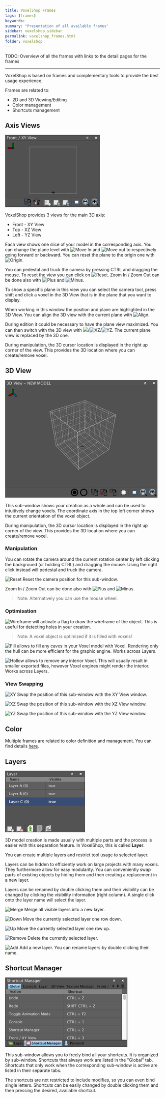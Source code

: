 ```yaml
---
title: VoxelShop Frames
tags: [frames]
keywords:
summary: "Presentation of all available frames"
sidebar: voxelshop_sidebar
permalink: voxelshop_frames.html
folder: voxelshop
---
```


TODO: Overview of all the frames with links to the detail pages for the frames

---
VoxelShop is based on frames and complementary tools to provide the best usage experience.

Frames are related to:

- 2D and 3D Viewing/Editing
- Color management
- Shortcuts management

## Axis Views

![Side View](./images/Screenshots/side-view-screenshot.png)

VoxelShop provides 3 views for the main 3D axis:
-  Front - XY View
-  Top - XZ View
-  Left - YZ View

Each view shows one slice of your model in the corresponding axis.
You can change the plane level with ![Move In](https://github.com/simlu/voxelshop/blob/master/PS4k/resource/img/framebars/sideview/move_in.png?raw=true) and ![Move out](https://github.com/simlu/voxelshop/blob/master/PS4k/resource/img/framebars/sideview/move_out.png?raw=true) to respectively going forward or backward.
You can reset the plane to the origin one with ![Origin](https://github.com/simlu/voxelshop/blob/master/PS4k/resource/img/framebars/sideview/make_zero.png?raw=true).

You can pedestal and truck the camera by pressing CTRL and dragging the mouse.
To reset the view you can click on ![Reset](https://github.com/simlu/voxelshop/blob/master/PS4k/resource/img/framebars/sideview/reset.png?raw=true).
Zoom In / Zoom Out can be done also with ![Plus](https://github.com/simlu/voxelshop/blob/master/PS4k/resource/img/framebars/sideview/plus.png?raw=true) and ![Minus](https://github.com/simlu/voxelshop/blob/master/PS4k/resource/img/framebars/sideview/minus.png?raw=true).

To show a specific plane in this view you can select the camera tool, press shift and click a voxel in the 3D View that is in the plane that you want to display.

When working in this window the position and plane are highlighted in the 3D View. You can align the 3D view with the current plane with ![Align](https://github.com/simlu/voxelshop/blob/master/PS4k/resource/img/framebars/sideview/align.png?raw=true).

During edition it could be necessary to have the plane view maximized. You can then switch with the 3D view with ![](https://github.com/simlu/voxelshop/blob/master/PS4k/resource/img/framebars/view/xySwap.png?raw=true)/![XZ](https://github.com/simlu/voxelshop/blob/master/PS4k/resource/img/framebars/view/xzSwap.png?raw=true)/![YZ](https://github.com/simlu/voxelshop/blob/master/PS4k/resource/img/framebars/view/yzSwap.png?raw=true). The current plane view is replaced by the 3D one.

During manipulation, the 3D cursor location is displayed in the right up corner of the view. This provides the 3D location where you can create/remove voxel.

## 3D View

![3D View](./images/Screenshots/mainview-screenshot.png)

This sub-window shows your creation as a whole and can be used to intuitively change voxels. The coordinate axis in the top left corner shows the current orientation of the voxel object.

During manipulation, the 3D cursor location is displayed in the right up corner of the view. This provides the 3D location where you can create/remove voxel.

### Manipulation

You can rotate the camera around the current rotation center by left clicking the background (or holding CTRL) and dragging the mouse. Using the right click instead will pedestal and truck the camera.

![Reset](https://github.com/simlu/voxelshop/blob/master/PS4k/resource/img/framebars/mainview/reset.png?raw=true) Reset the camera position for this sub-window.

Zoom In / Zoom Out can be done also with ![Plus](https://github.com/simlu/voxelshop/blob/master/PS4k/resource/img/framebars/mainview/plus.png?raw=true) and ![Minus](https://github.com/simlu/voxelshop/blob/master/PS4k/resource/img/framebars/mainview/minus.png?raw=true).

> Note: Alternatively you can use the mouse wheel.

### Optimisation

![Wireframe](https://github.com/simlu/voxelshop/blob/master/PS4k/resource/img/framebars/mainview/wireframe.png?raw=true) will activate a flag to draw the wireframe of the object. This is useful for detecting holes in your creation.

> Note: A voxel object is optimized if it is filled with voxels!

![Fill](https://github.com/simlu/voxelshop/blob/master/PS4k/resource/img/framebars/mainview/fill.png?raw=true) allows to fill any caves in your Voxel model with Voxel. Rendering only the hull can be more efficient for the graphic engine. Works across Layers.

![Hollow](https://github.com/simlu/voxelshop/blob/master/PS4k/resource/img/framebars/mainview/hollow.png?raw=true) allows to remove any interior Voxel. This will usually result in smaller exported files, however Voxel engines might render the interior. Works across Layers.

### View Swapping
![XY](https://github.com/simlu/voxelshop/blob/master/PS4k/resource/img/framebars/view/xySwap.png?raw=true) Swap the position of this sub-window with the XY View window.

![XZ](https://github.com/simlu/voxelshop/blob/master/PS4k/resource/img/framebars/view/xzSwap.png?raw=true) Swap the position of this sub-window with the XZ View window.

![YZ](https://github.com/simlu/voxelshop/blob/master/PS4k/resource/img/framebars/view/yzSwap.png?raw=true) Swap the position of this sub-window with the YZ View window.

## Color
Multiple frames are related to color definition and management. You can find details [here](voxelshop-colors.html).

## Layers
![Layers View](./images/Screenshots/layer-screenshot.png)

3D model creation is made usually with multiple parts and the process is easier with this separation feature. In VoxelShop, this is called **Layer**.

You can create multiple layers and restrict tool usage to selected layer.

Layers can be hidden to efficiently work on large projects with many voxels. They furthermore allow for easy modularity. You can conveniently swap parts of existing objects by hiding them and then creating a replacement in a new layer.

Layers can be renamed by double clicking them and their visibility can be changed by clicking the visibility information (right column). A single click onto the layer name will select the layer.

![Merge](https://github.com/simlu/voxelshop/blob/master/PS4k/resource/img/framebars/layer/merge.png?raw=true) Merge all visible layers into a new layer.

![Down](https://github.com/simlu/voxelshop/blob/master/PS4k/resource/img/framebars/layer/move_down.png?raw=true) Move the currently selected layer one row down.

![Up](https://github.com/simlu/voxelshop/blob/master/PS4k/resource/img/framebars/layer/move_up.png?raw=true) Move the currently selected layer one row up.

![Remove](https://github.com/simlu/voxelshop/blob/master/PS4k/resource/img/framebars/layer/remove.png?raw=true) Delete the currently selected layer.

![Add](https://github.com/simlu/voxelshop/blob/master/PS4k/resource/img/framebars/layer/add.png?raw=true) Add a new layer. You can rename layers by double clicking their name.

## Shortcut Manager
![Shortcuts View](./images/Screenshots/shortcut-manager-screenshot.png)

This sub-window allows you to freely bind all your shortcuts. It is organized by sub-window. Shortcuts that always work are listed in the "Global" tab. Shortcuts that only work when the corresponding sub-window is active are listed in their separate tabs.

The shortcuts are not restricted to include modifies, so you can even bind single letters. Shortcuts can be easily changed by double clicking them and then pressing the desired, available shortcut.

